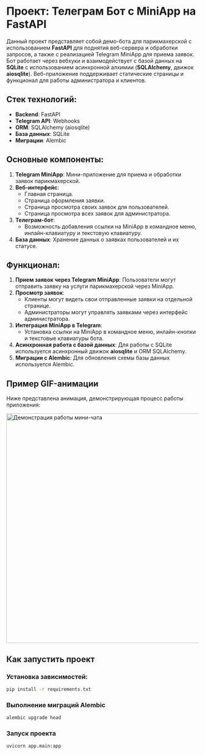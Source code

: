 # Проект: Телеграм Бот с MiniApp на FastAPI

Данный проект представляет собой демо-бота для парикмахерской с использованием **FastAPI** для поднятия веб-сервера и обработки запросов, а также с реализацией Telegram MiniApp для приема заявок. Бот работает через вебхуки и взаимодействует с базой данных на **SQLite** с использованием асинхронной алхимии (**SQLAlchemy**, движок **aiosqlite**). Веб-приложение поддерживает статические страницы и функционал для работы администратора и клиентов.

## Стек технологий:
- **Backend**: FastAPI
- **Telegram API**: Webhooks
- **ORM**: SQLAlchemy (aiosqlite)
- **База данных**: SQLite
- **Миграции**: Alembic

## Основные компоненты:
1. **Telegram MiniApp**: Мини-приложение для приема и обработки заявок парикмахерской.
2. **Веб-интерфейс**:
    - Главная страница.
    - Страница оформления заявки.
    - Страница просмотра своих заявок для пользователей.
    - Страница просмотра всех заявок для администратора.
3. **Телеграм-бот**:
    - Возможность добавления ссылки на MiniApp в командное меню, инлайн-клавиатуру и текстовую клавиатуру.
4. **База данных**: Хранение данных о заявках пользователей и их статусе.

## Функционал:
1. **Прием заявок через Telegram MiniApp**: Пользователи могут отправить заявку на услуги парикмахерской через MiniApp.
2. **Просмотр заявок**:
    - Клиенты могут видеть свои отправленные заявки на отдельной странице.
    - Администраторы могут управлять заявками через интерфейс администратора.
3. **Интеграция MiniApp в Telegram**:
    - Установка ссылки на MiniApp в командное меню, инлайн-кнопки и текстовые клавиатуры бота.
4. **Асинхронная работа с базой данных**: Для работы с SQLite используется асинхронный движок **aiosqlite** и ORM SQLAlchemy.
5. **Миграции с Alembic**: Для обновления схемы базы данных используется Alembic.

## Пример GIF-анимации

Ниже представлена анимация, демонстрирующая процесс работы приложения:

<img src="demo.gif" width="600" alt="Демонстрация работы мини-чата" />

## Как запустить проект

### Установка зависимостей:

```bash
pip install -r requirements.txt
```

### Выполнение миграций Alembic


```bash
alembic upgrade head
```

### Запуск проекта

```bash
uvicorn app.main:app
```
